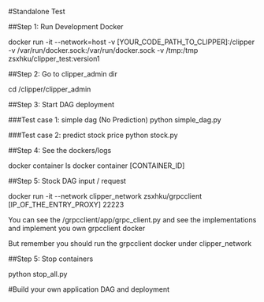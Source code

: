 

#Standalone Test

##Step 1: Run Development Docker 

docker run -it --network=host -v [YOUR_CODE_PATH_TO_CLIPPER]:/clipper -v /var/run/docker.sock:/var/run/docker.sock -v /tmp:/tmp zsxhku/clipper_test:version1


##Step 2: Go to clipper_admin dir

cd /clipper/clipper_admin

##Step 3: Start DAG deployment

###Test case 1: simple dag (No Prediction)
python simple_dag.py

###Test case 2: predict stock price
python stock.py

##Step 4: See the dockers/logs

docker container ls 
docker container [CONTAINER_ID]

##Step 5: Stock DAG input / request

docker run -it --network clipper_network zsxhku/grpcclient [IP_OF_THE_ENTRY_PROXY] 22223

You can see the /grpcclient/app/grpc_client.py and see the implementations and implement you own grpcclient docker

But remember you should run the grpcclient docker under clipper_network


##Step 5: Stop containers

python stop_all.py


#Build your own application DAG and deployment 






